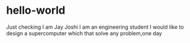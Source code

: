 # hello-world
Just checking
I am Jay Joshi 
I am an engineering student 
I would like to design a supercomputer which that solve any problem,one day
